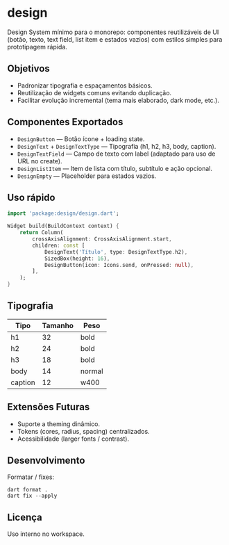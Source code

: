 # design

Design System mínimo para o monorepo: componentes reutilizáveis de UI (botão, texto, text field, list item e estados vazios) com estilos simples para prototipagem rápida.

## Objetivos

- Padronizar tipografia e espaçamentos básicos.
- Reutilização de widgets comuns evitando duplicação.
- Facilitar evolução incremental (tema mais elaborado, dark mode, etc.).

## Componentes Exportados

- `DesignButton` — Botão ícone + loading state.
- `DesignText` + `DesignTextType` — Tipografia (h1, h2, h3, body, caption).
- `DesignTextField` — Campo de texto com label (adaptado para uso de URL no create).
- `DesignListItem` — Item de lista com título, subtítulo e ação opcional.
- `DesignEmpty` — Placeholder para estados vazios.

## Uso rápido

```dart
import 'package:design/design.dart';

Widget build(BuildContext context) {
	return Column(
		crossAxisAlignment: CrossAxisAlignment.start,
		children: const [
			DesignText('Título', type: DesignTextType.h2),
			SizedBox(height: 16),
			DesignButton(icon: Icons.send, onPressed: null),
		],
	);
}
```

## Tipografia

| Tipo | Tamanho | Peso |
|------|---------|------|
| h1 | 32 | bold |
| h2 | 24 | bold |
| h3 | 18 | bold |
| body | 14 | normal |
| caption | 12 | w400 |

## Extensões Futuras

- Suporte a theming dinâmico.
- Tokens (cores, radius, spacing) centralizados.
- Acessibilidade (larger fonts / contrast).

## Desenvolvimento

Formatar / fixes:
```
dart format .
dart fix --apply
```

## Licença

Uso interno no workspace.


